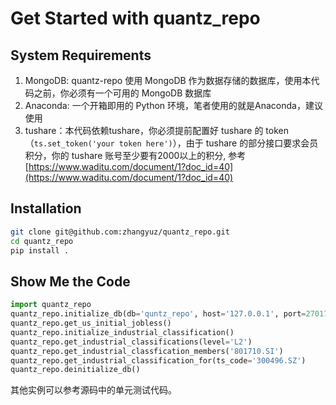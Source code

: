 # Get Started with quantz_repo

## System Requirements
1. MongoDB: quantz-repo 使用 MongoDB 作为数据存储的数据库，使用本代码之前，你必须有一个可用的 MongoDB 数据库
2. Anaconda: 一个开箱即用的 Python 环境，笔者使用的就是Anaconda，建议使用
3. tushare：本代码依赖tushare，你必须提前配置好 tushare 的 token（`ts.set_token('your token here')`），由于 tushare 的部分接口要求会员积分，你的 tushare 账号至少要有2000以上的积分, 参考 [https://www.waditu.com/document/1?doc_id=40](https://www.waditu.com/document/1?doc_id=40)

## Installation
```bash
git clone git@github.com:zhangyuz/quantz_repo.git
cd quantz_repo
pip install .
```

## Show Me the Code
```python
import quantz_repo
quantz_repo.initialize_db(db='quntz_repo', host='127.0.0.1', port=27017)
quantz_repo.get_us_initial_jobless()
quantz_repo.initialize_industrial_classification()
quantz_repo.get_industrial_classifications(level='L2')
quantz_repo.get_industrial_classfication_members('801710.SI')
quantz_repo.get_industrial_classification_for(ts_code='300496.SZ')
quantz_repo.deinitialize_db()
```
其他实例可以参考源码中的单元测试代码。